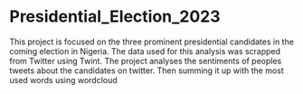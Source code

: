 # Presidential_Election_2023
This project is focused on the three prominent presidential candidates in the coming election in Nigeria. The data used for this analysis was scrapped from Twitter using Twint. The project analyses the sentiments of peoples tweets about the candidates on twitter. Then summing it up with the most used words using wordcloud
